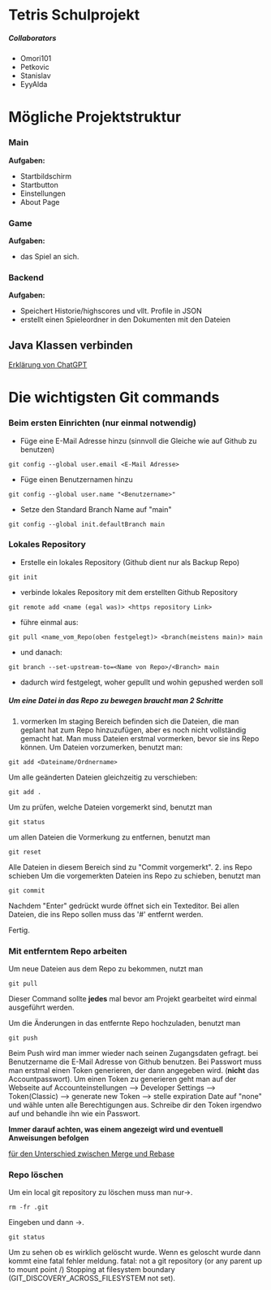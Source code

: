 # Tetris Schulprojekt
##### Collaborators
- Omori101
- Petkovic
- Stanislav
- EyyAlda

# Mögliche Projektstruktur

### Main
**Aufgaben:**
- Startbildschirm 
- Startbutton
- Einstellungen
- About Page

### Game
**Aufgaben:**
- das Spiel an sich.

### Backend
**Aufgaben:**
- Speichert Historie/highscores und vllt. Profile in JSON
- erstellt einen Spieleordner in den Dokumenten mit den Dateien


## Java Klassen verbinden

[Erklärung von ChatGPT](https://chatgpt.com/share/88c964fb-c28e-4f39-a37d-f2d72c69bbce)

# Die wichtigsten Git commands

### Beim ersten Einrichten (nur einmal notwendig)

- Füge eine E-Mail Adresse hinzu (sinnvoll die Gleiche wie auf Github zu benutzen)
```shell
git config --global user.email <E-Mail Adresse>
```
- Füge einen Benutzernamen hinzu
```shell
git config --global user.name "<Benutzername>"
```
- Setze den Standard Branch Name auf "main"
```shell
git config --global init.defaultBranch main
```


### Lokales Repository

- Erstelle ein lokales Repository (Github dient nur als Backup Repo)
```shell
git init
```

- verbinde lokales Repository mit dem erstellten Github Repository
```shell
git remote add <name (egal was)> <https repository Link>
```
- führe einmal aus:
```
git pull <name_vom_Repo(oben festgelegt)> <branch(meistens main)> main
```
- und danach:
```
git branch --set-upstream-to=<Name von Repo>/<Branch> main
```
- dadurch wird festgelegt, woher gepullt und wohin gepushed werden soll

##### Um eine Datei in das Repo zu bewegen braucht man 2 Schritte
1. vormerken
Im staging Bereich befinden sich die Dateien, die man geplant hat zum Repo hinzuzufügen, aber es noch nicht vollständig gemacht hat.
Man muss Dateien erstmal vormerken, bevor sie ins Repo können.
Um Dateien vorzumerken, benutzt man:
```shell
git add <Dateiname/Ordnername>
```
Um alle geänderten Dateien gleichzeitig zu verschieben:
```shell
git add .
```
Um zu prüfen, welche Dateien vorgemerkt sind, benutzt man
```shell
git status
```
um allen Dateien die Vormerkung zu entfernen, benutzt man
```shell
git reset
```
Alle Dateien in diesem Bereich sind zu "Commit vorgemerkt".
2. ins Repo schieben
Um die vorgemerkten Dateien ins Repo zu schieben, benutzt man
```shell
git commit
```
Nachdem "Enter" gedrückt wurde öffnet sich ein Texteditor.
Bei allen Dateien, die ins Repo sollen muss das '#' entfernt werden.
	
Fertig.

### Mit entferntem Repo arbeiten
Um neue Dateien aus dem Repo zu bekommen, nutzt man
```shell
git pull
```
Dieser Command sollte **jedes** mal bevor am Projekt gearbeitet wird einmal ausgeführt werden.

Um die Änderungen in das entfernte Repo hochzuladen, benutzt man
```shell
git push
```
Beim Push wird man immer wieder nach seinen Zugangsdaten gefragt.
bei Benutzername die E-Mail Adresse von Github benutzen.
Bei Passwort muss man erstmal einen Token generieren, der dann angegeben wird. (**nicht** das Accountpasswort). Um einen Token zu generieren geht man auf der Webseite auf 
Accounteinstellungen --> Developer Settings --> Token(Classic) --> generate new Token --> stelle expiration Date auf "none" und wähle unten alle Berechtigungen aus.
Schreibe dir den Token irgendwo auf und behandle ihn wie ein Passwort.

**Immer darauf achten, was einem angezeigt wird und eventuell Anweisungen befolgen**

[für den Unterschied zwischen Merge und Rebase](https://youtu.be/zOnwgxiC0OA?si=eBJiTjI8ZlqYVQQ)

### Repo löschen
Um ein local git repository zu löschen muss man nur->.
```
rm -fr .git
```

Eingeben und dann ->.
```
git status
```

Um zu sehen ob es wirklich gelöscht wurde.
Wenn es geloscht wurde dann kommt eine fatal fehler meldung.
fatal: not a git repository (or any parent up to mount point /)
Stopping at filesystem boundary (GIT_DISCOVERY_ACROSS_FILESYSTEM not set).
